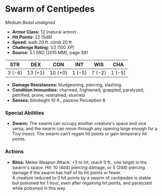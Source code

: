 # Swarm of Centipedes

*Medium* *Beast* *unaligned*

- **Armor Class:** 12 (natural armor)
- **Hit Points:** 22 (5d8)
- **Speed:** walk 20 ft. climb 20 ft.
- **Challenge Rating:** 1/2 (100 XP)
- **Source:** 5.1 SRD (2015 MM), page 391

| STR | DEX | CON | INT | WIS | CHA |
| --- | --- | --- | --- | --- | --- |
| 3 (-4) | 13 (+1) | 10 (+0) | 1 (-5) | 7 (-2) | 1 (-5) |

- **Damage Resistances:** bludgeoning, piercing, slashing
- **Condition Immunities:** charmed, frightened, grappled, paralyzed, petrified, prone, restrained, stunned
- **Senses:** blindsight 10 ft., passive Perception 8

### Special Abilities

- **Swarm:** The swarm can occupy another creature's space and vice versa, and the swarm can move through any opening large enough for a Tiny insect. The swarm can't regain hit points or gain temporary hit points.

### Actions

- **Bites:** Melee Weapon Attack: +3 to hit, reach 0 ft., one target in the swarm's space. Hit: 10 (4d4) piercing damage, or 5 (2d4) piercing damage if the swarm has half of its hit points or fewer.<br>A creature reduced to 0 hit points by a swarm of centipedes is stable but poisoned for 1 hour, even after regaining hit points, and paralyzed while poisoned in this way.


